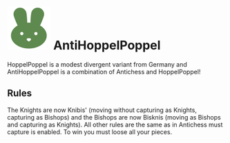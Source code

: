 # ![AntiHoppelpoppel](https://github.com/gbtami/pychess-variants/blob/master/static/icons/Hoppelpoppel.svg) AntiHoppelPoppel

HoppelPoppel is a modest divergent variant from Germany and AntiHoppelPoppel is a combination of Antichess and HoppelPoppel!

## Rules

The Knights are now Knibis' (moving without capturing as Knights, capturing as Bishops) and the Bishops are now Bisknis (moving as Bishops and capturing as Knights). All other rules are the same as in Antichess must capture is enabled. To win you must loose all your pieces.